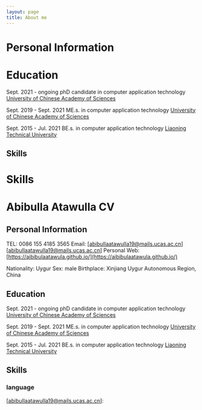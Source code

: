 ```yaml
---
layout: page
title: About me
---
```

# Personal Information




# Education

Sept. 2021 - ongoing       phD candidate in computer application technology     [University of Chinese Academy of Sciences ](ucas.ac.cn)

Sept. 2019 - Sept. 2021    ME.s. in computer application technology      [University of Chinese Academy of Sciences ](https://www.ucas.ac.cn/)

Sept. 2015 - Jul. 2021        BE.s. in computer application technology      [Liaoning Technical University ](https://www.lntu.edu)

## Skills
# Skills
# Abibulla  Atawulla CV



##  Personal Information

TEL: 0086 155 4185 3565            Email: [abibullaatawulla19@mails.ucas.ac.cn][abibullaatawulla19@mails.ucas.ac.cn]     Personal Web:[https://aibibulaatawula.github.io/](https://aibibulaatawula.github.io/)

 Nationality: Uygur                       Sex: male        Birthplace: Xinjiang Uygur Autonomous Region, China                 

## Education

   Sept. 2021 - ongoing         phD candidate in computer application technology     [University of Chinese Academy of Sciences ](ucas.ac.cn)

   Sept. 2019 - Sept. 2021     ME.s. in computer application technology                   [University of Chinese Academy of Sciences ](https://www.ucas.ac.cn/)

   Sept. 2015 - Jul. 2021       BE.s. in computer application technology                   [Liaoning Technical University ](https://www.lntu.edu.cn)

## Skills

### language





[abibullaatawulla19@mails.ucas.ac.cn]: 
